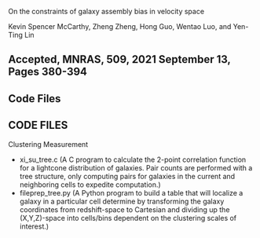 On the constraints of galaxy assembly bias in velocity space

Kevin Spencer McCarthy, Zheng Zheng, Hong Guo, Wentao Luo, and Yen-Ting Lin

Accepted, MNRAS, 509, 2021 September 13, Pages 380-394
------------------------------------------------------

Code Files
------------------------------------------------------
CODE FILES
-----------------------------------------------------------
Clustering Measurement
- xi_su_tree.c (A C program to calculate the 2-point correlation function for a lightcone distribution of galaxies. Pair counts are performed with a tree structure, only computing pairs for galaxies in the current and neighboring cells to expedite computation.)
- fileprep_tree.py (A Python program to build a table that will localize a galaxy in a particular cell determine by transforming the galaxy coordinates from redshift-space to Cartesian and dividing up the (X,Y,Z)-space into cells/bins dependent on the clustering scales of interest.)
